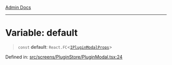 [Admin Docs](/)

---

# Variable: default

> `const` **default**: `React.FC`\<[`IPluginModalProps`](../../../../plugin/types/interfaces/IPluginModalProps.md)\>

Defined in: [src/screens/PluginStore/PluginModal.tsx:24](https://github.com/PalisadoesFoundation/talawa-admin/blob/main/src/screens/PluginStore/PluginModal.tsx#L24)
